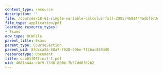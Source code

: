 ```yaml
---
content_type: resource
description: ''
file: /courses/18-01-single-variable-calculus-fall-2005/4681444adbf973d6800b7b37dd6f02b2_ocw01f05final-1.pdf
file_type: application/pdf
learning_resource_types:
- Exams
ocw_type: OCWFile
parent_title: Exams
parent_type: CourseSection
parent_uid: 8fdcca86-88a7-f920-40be-7f3bac840440
resourcetype: Document
title: ocw01f05final-1.pdf
uid: 4681444a-dbf9-73d6-800b-7b37dd6f02b2
---
```

